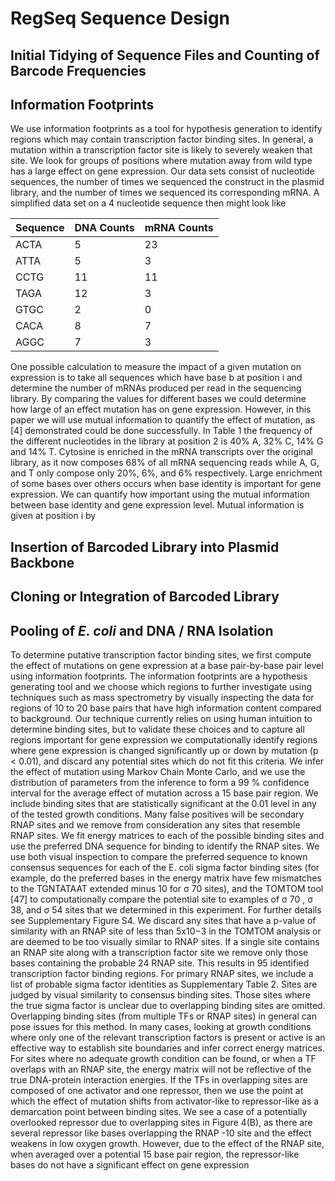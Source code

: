 # RegSeq Sequence Design

## Initial Tidying of Sequence Files and Counting of Barcode Frequencies

## Information Footprints
We use information footprints as a tool for hypothesis generation to identify regions which may
contain transcription factor binding sites. In general, a mutation within a transcription factor site
is likely to severely weaken that site. We look for groups of positions where mutation away from
wild type has a large effect on gene expression. Our data sets consist of nucleotide sequences, the
number of times we sequenced the construct in the plasmid library, and the number of times we
sequenced its corresponding mRNA. A simplified data set on a 4 nucleotide sequence then might
look like

| Sequence    | DNA Counts  | mRNA Counts |
| ----------- | ----------- | ----------- |
| ACTA        | 5           | 23          |
| ATTA        | 5           | 3           |
| CCTG        | 11          | 11          |
| TAGA        | 12          | 3           |
| GTGC        | 2           | 0           |
| CACA        | 8           | 7           |
| AGGC        | 7           | 3           |

One possible calculation to measure the impact of a given mutation on expression is to take
all sequences which have base b at position i and determine the number of mRNAs produced per
read in the sequencing library. By comparing the values for different bases we could determine
how large of an effect mutation has on gene expression. However, in this paper we will use mutual
information to quantify the effect of mutation, as [4] demonstrated could be done successfully.
In Table 1 the frequency of the different nucleotides in the library at position 2 is 40% A, 32% C, 14% G and 14% T. Cytosine is enriched in the mRNA transcripts over the original library, as it
now composes 68% of all mRNA sequencing reads while A, G, and T only compose only 20%,
6%, and 6% respectively. Large enrichment of some bases over others occurs when base identity
is important for gene expression. We can quantify how important using the mutual information
between base identity and gene expression level. Mutual information is given at position i by



## Insertion of Barcoded Library into Plasmid Backbone

## Cloning or Integration of Barcoded Library

## Pooling of _E. coli_ and DNA / RNA Isolation


To determine putative transcription factor binding sites, we first compute the effect of mutations
on gene expression at a base pair-by-base pair level using information footprints. The information
footprints are a hypothesis generating tool and we choose which regions to further investigate
using techniques such as mass spectrometry by visually inspecting the data for regions of 10
to 20 base pairs that have high information content compared to background. Our technique
currently relies on using human intuition to determine binding sites, but to validate these choices
and to capture all regions important for gene expression we computationally identify regions
where gene expression is changed significantly up or down by mutation (p < 0.01), and discard
any potential sites which do not fit this criteria. We infer the effect of mutation using Markov
Chain Monte Carlo, and we use the distribution of parameters from the inference to form a 99 %
confidence interval for the average effect of mutation across a 15 base pair region. We include
binding sites that are statistically significant at the 0.01 level in any of the tested growth conditions.
Many false positives will be secondary RNAP sites and we remove from consideration any
sites that resemble RNAP sites. We fit energy matrices to each of the possible binding sites and
use the preferred DNA sequence for binding to identify the RNAP sites. We use both visual
inspection to compare the preferred sequence to known consensus sequences for each of the E.
coli sigma factor binding sites (for example, do the preferred bases in the energy matrix have
few mismatches to the TGNTATAAT extended minus 10 for σ
70 sites), and the TOMTOM tool
[47] to computationally compare the potential site to examples of σ
70
, σ
38, and σ
54 sites that we
determined in this experiment. For further details see Supplementary Figure S4. We discard any
sites that have a p-value of similarity with an RNAP site of less than 5x10−3
in the TOMTOM
analysis or are deemed to be too visually similar to RNAP sites. If a single site contains an RNAP
site along with a transcription factor site we remove only those bases containing the probable
24
RNAP site. This results in 95 identified transcription factor binding regions.
For primary RNAP sites, we include a list of probable sigma factor identities as Supplementary
Table 2. Sites are judged by visual similarity to consensus binding sites. Those sites where the true
sigma factor is unclear due to overlapping binding sites are omitted. Overlapping binding sites
(from multiple TFs or RNAP sites) in general can pose issues for this method. In many cases, looking at growth conditions where only one of the relevant transcription factors is present or active is
an effective way to establish site boundaries and infer correct energy matrices. For sites where no
adequate growth condition can be found, or when a TF overlaps with an RNAP site, the energy
matrix will not be reflective of the true DNA-protein interaction energies. If the TFs in overlapping
sites are composed of one activator and one repressor, then we use the point at which the effect
of mutation shifts from activator-like to repressor-like as a demarcation point between binding
sites. We see a case of a potentially overlooked repressor due to overlapping sites in Figure 4(B),
as there are several repressor like bases overlapping the RNAP -10 site and the effect weakens in
low oxygen growth. However, due to the effect of the RNAP site, when averaged over a potential 15 base pair region, the repressor-like bases do not have a significant effect on gene expression